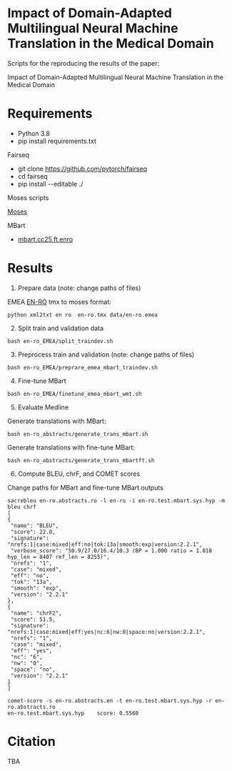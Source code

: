 # Impact of Domain-Adapted Multilingual Neural Machine Translation in the Medical Domain

Scripts for the reproducing the results of the paper: 

Impact of Domain-Adapted Multilingual Neural Machine Translation in the Medical Domain

# Requirements

- Python 3.8
- pip install requirements.txt

Fairseq

- git clone https://github.com/pytorch/fairseq
- cd fairseq
- pip install --editable ./

Moses scripts

[Moses](https://github.com/moses-smt/mosesdecoder)

MBart 

- [mbart.cc25.ft.enro](https://dl.fbaipublicfiles.com/fairseq/models/mbart/mbart.cc25.ft.enro.tar.gz)

# Results

1. Prepare data (note: change paths of files)

EMEA [EN-RO](https://elrc-share.eu/repository/browse/bilingual-corpus-made-out-of-pdf-documents-from-the-european-medicines-agency-emea-httpswwwemaeuropaeu-february-2020-en-ro/3e38f500862b11ea913100155d026706378f2850bc3a47cd908640d762ef1de7/) tmx to moses format:

```
python xml2txt en ro  en-ro.tmx data/en-ro.emea
```

2. Split train and validation data

```
bash en-ro_EMEA/split_traindev.sh 
```

3. Preprocess train and validation (note: change paths of files)

```
bash en-ro_EMEA/preprare_emea_mbart_traindev.sh
```

4.  Fine-tune MBart

```
bash en-ro_EMEA/finetune_emea_mbart_wmt.sh
```

5. Evaluate Medline

Generate translations with MBart:

```
bash en-ro_abstracts/generate_trans_mbart.sh
```

Generate translations with fine-tune MBart:

```
bash en-ro_abstracts/generate_trans_mbartft.sh
```

6. Compute BLEU, chrF, and COMET scores

Change paths for MBart and fine-tune MBart outputs
 
```
sacrebleu en-ro.abstracts.ro -l en-ro -i en-ro.test.mbart.sys.hyp -m bleu chrf
[
{
 "name": "BLEU",
 "score": 22.0,
 "signature": "nrefs:1|case:mixed|eff:no|tok:13a|smooth:exp|version:2.2.1",
 "verbose_score": "50.9/27.0/16.4/10.3 (BP = 1.000 ratio = 1.018 hyp_len = 8407 ref_len = 8255)",
 "nrefs": "1",
 "case": "mixed",
 "eff": "no",
 "tok": "13a",
 "smooth": "exp",
 "version": "2.2.1"
},
{
 "name": "chrF2",
 "score": 51.5,
 "signature": "nrefs:1|case:mixed|eff:yes|nc:6|nw:0|space:no|version:2.2.1",
 "nrefs": "1",
 "case": "mixed",
 "eff": "yes",
 "nc": "6",
 "nw": "0",
 "space": "no",
 "version": "2.2.1"
}
]

```



```
comet-score -s en-ro.abstracts.en -t en-ro.test.mbart.sys.hyp -r en-ro.abstracts.ro
en-ro.test.mbart.sys.hyp	score: 0.5560
```

# Citation

TBA 

